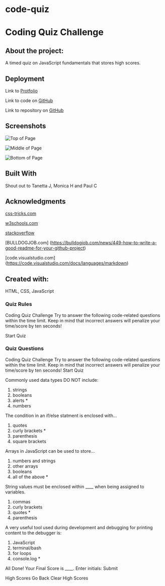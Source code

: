 # code-quiz

# Coding Quiz Challenge

## About the project:
A timed quiz on JavaScript fundamentals that stores high scores.

## Deployment

Link to [Protfolio](https://)

Link to code on [GitHub](https://)

Link to repository on [GitHub](https://)

## Screenshots

![Top of Page](./screenshots/)

![Middle of Page](./screenshots/)

![Bottom of Page](./screenshots/)

## Built With

Shout out to Tanetta J, Monica H and Paul C

## Acknowledgments

[css-tricks.com](https://css-tricks.com/)

[w3schools.com](https://www.w3schools.com/)

[stackoverflow](https://stackoverflow.com/)

[BULLDOGJOB.com] (https://bulldogjob.com/news/449-how-to-write-a-good-readme-for-your-github-project)

[code.visualstudio.com] (https://code.visualstudio.com/docs/languages/markdown)

## Created with:
HTML, CSS, JavaScript


### Quiz Rules
Coding Quiz Challenge
Try to answer the following code-related questions within the time limit.
Keep in mind that incorrect answers will penalize your time/score by ten seconds!

Start Quiz

### Quiz Questions

Coding Quiz Challenge
Try to answer the following code-related questions within the time limit.
Keep in mind that incorrect answers will penalize your time/score by ten seconds!
Start Quiz

Commonly used data types DO NOT include:
1. strings
2. booleans
3. alerts *
4. numbers

The condition in an if/else statment is enclosed with...
1. quotes
2. curly brackets *
3. parenthesis
4. square brackets

Arrays in JavaScript can be used to store...
1. numbers and strings
2. other arrays
3. booleans
4. all of the above *

String values must be enclosed within ____ when being assigned to variables.
1. commas
2. curly brackets
3. quotes *
4. parenthesis

A very useful tool used during development and debugging for printing content to the debugger is:
1. JavaScript
2. terminal/bash
3. for loops
4. console.log *

All Done!
Your Final Score is ____.
Enter initials:
Submit

High Scores
Go Back
Clear High Scores
